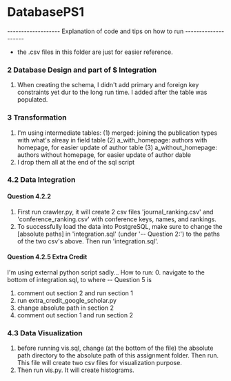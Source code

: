 # DatabasePS1
------------------- Explanation of code and tips on how to run --------------------
* the .csv files in this folder are just for easier reference.

### 2 Database Design and part of $ Integration

1. When creating the schema, I didn't add primary and foreign key constraints yet dur to the long run time. I added after the table was populated.

### 3 Transformation

1. I'm using intermediate tables:
    (1) merged: joining the publication types with what's alreay in field table
    (2) a_with_homepage: authors with homepage, for easier update of author table
    (3) a_without_homepage: authors without homepage, for easier update of author dable
2. I drop them all at the end of the sql script

### 4.2 Data Integration

#### Question 4.2.2
1. First run crawler.py, it will create 2 csv files 'journal_ranking.csv' and 'conference_ranking.csv' with conference keys, names, and rankings.
2. To successfully load the data into PostgreSQL, make sure to change the [absolute paths] in 'integration.sql' (under '-- Question 2:') to the paths of the two csv's above. Then run 'integration.sql'.

#### Question 4.2.5 Extra Credit
I'm using external python script sadly...
How to run:
0. navigate to the bottom of integration.sql, to where -- Question 5 is
1. comment out section 2 and run section 1
2. run extra_credit_google_scholar.py
3. change absolute path in section 2
4. comment out section 1 and run section 2

### 4.3 Data Visualization

1. before running vis.sql, change (at the bottom of the file) the absolute path directory to the absolute path of this assignment folder. Then run. This file will create two csv files for visualization purpose.
2. Then run vis.py. It will create histograms.
